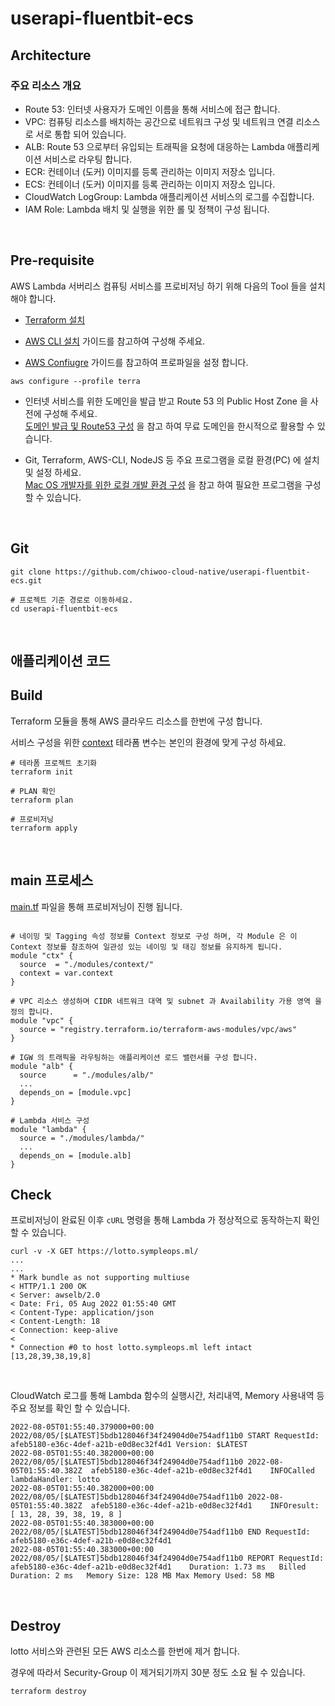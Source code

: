 # userapi-fluentbit-ecs


## Architecture
 
### 주요 리소스 개요
- Route 53: 인터넷 사용자가 도메인 이름을 통해 서비스에 접근 합니다.
- VPC: 컴퓨팅 리소스를 배치하는 공간으로 네트워크 구성 및 네트워크 연결 리소스로 서로 통합 되어 있습니다.
- ALB: Route 53 으로부터 유입되는 트래픽을 요청에 대응하는 Lambda 애플리케이션 서비스로 라우팅 합니다.
- ECR: 컨테이너 (도커) 이미지를 등록 관리하는 이미지 저장소 입니다.
- ECS: 컨테이너 (도커) 이미지를 등록 관리하는 이미지 저장소 입니다.
- CloudWatch LogGroup: Lambda 애플리케이션 서비스의 로그를 수집합니다.
- IAM Role: Lambda 배치 및 실행을 위한 롤 및 정책이 구성 됩니다.

<br>

## Pre-requisite

AWS Lambda 서버리스 컴퓨팅 서비스를 프로비저닝 하기 위해 다음의 Tool 들을 설치 해야 합니다.

- [Terraform 설치](https://learn.hashicorp.com/tutorials/terraform/install-cli)

- [AWS CLI 설치](https://docs.aws.amazon.com/ko_kr/cli/latest/userguide/install-cliv2.html) 가이드를 참고하여 구성해 주세요.

- [AWS Confiugre](https://docs.aws.amazon.com/cli/latest/userguide/cli-configure-quickstart.html) 가이드를 참고하여 프로파일을 설정 합니다.  
```
aws configure --profile terra
```

- 인터넷 서비스를 위한 도메인을 발급 받고 Route 53 의 Public Host Zone 을 사전에 구성해 주세요.  
  [도메인 발급 및 Route53 구성](https://symplesims.github.io/devops/route53/acm/hosting/2022/01/11/aws-route53.html) 을 참고 하여 무료 도메인을 한시적으로 활용할 수 있습니다.

- Git, Terraform, AWS-CLI, NodeJS 등 주요 프로그램을 로컬 환경(PC) 에 설치 및 설정 하세요.  
  [Mac OS 개발자를 위한 로컬 개발 환경 구성](https://symplesims.github.io/development/setup/macos/2021/12/02/setup-development-environment-on-macos.html) 을 참고 하여 필요한 프로그램을 구성할 수 있습니다.

<br>

## Git
```
git clone https://github.com/chiwoo-cloud-native/userapi-fluentbit-ecs.git

# 프로젝트 기준 경로로 이동하세요.
cd userapi-fluentbit-ecs
```

<br>

## 애플리케이션 코드
 

## Build
Terraform 모듈을 통해 AWS 클라우드 리소스를 한번에 구성 합니다.

서비스 구성을 위한 [context](./terraform.tfvars) 테라폼 변수는 본인의 환경에 맞게 구성 하세요.

```
# 테라폼 프로젝트 초기화
terraform init

# PLAN 확인 
terraform plan

# 프로비저닝
terraform apply 
```

<br>


## main 프로세스 

[main.tf](./main.tf) 파일을 통해 프로비저닝이 진행 됩니다. 

```hcl

# 네이밍 및 Tagging 속성 정보를 Context 정보로 구성 하며, 각 Module 은 이 Context 정보를 참조하여 일관성 있는 네이밍 및 태깅 정보를 유지하게 됩니다.  
module "ctx" {
  source  = "./modules/context/"
  context = var.context
}

# VPC 리소스 생성하며 CIDR 네트워크 대역 및 subnet 과 Availability 가용 영역 을 정의 합니다.  
module "vpc" {
  source = "registry.terraform.io/terraform-aws-modules/vpc/aws"
}

# IGW 의 트래픽을 라우팅하는 애플리케이션 로드 밸런서를 구성 합니다. 
module "alb" {
  source      = "./modules/alb/"
  ...
  depends_on = [module.vpc]
}

# Lambda 서비스 구성
module "lambda" {
  source = "./modules/lambda/"
  ...
  depends_on = [module.alb]
}

```


## Check
프로비저닝이 완료된 이후 `cURL` 명령을 통해 Lambda 가 정상적으로 동작하는지 확인 할 수 있습니다.

```
curl -v -X GET https://lotto.sympleops.ml/ 
...
...
* Mark bundle as not supporting multiuse
< HTTP/1.1 200 OK
< Server: awselb/2.0
< Date: Fri, 05 Aug 2022 01:55:40 GMT
< Content-Type: application/json
< Content-Length: 18
< Connection: keep-alive
< 
* Connection #0 to host lotto.sympleops.ml left intact
[13,28,39,38,19,8]  
```

<br>

CloudWatch 로그를 통해 Lambda 함수의 실행시간, 처리내역, Memory 사용내역 등 주요 정보를 확인 할 수 있습니다.
```
2022-08-05T01:55:40.379000+00:00 2022/08/05/[$LATEST]5bdb128046f34f24904d0e754adf11b0 START RequestId: afeb5180-e36c-4def-a21b-e0d8ec32f4d1 Version: $LATEST
2022-08-05T01:55:40.382000+00:00 2022/08/05/[$LATEST]5bdb128046f34f24904d0e754adf11b0 2022-08-05T01:55:40.382Z	afeb5180-e36c-4def-a21b-e0d8ec32f4d1	INFOCalled lambdaHandler: lotto
2022-08-05T01:55:40.382000+00:00 2022/08/05/[$LATEST]5bdb128046f34f24904d0e754adf11b0 2022-08-05T01:55:40.382Z	afeb5180-e36c-4def-a21b-e0d8ec32f4d1	INFOresult: [ 13, 28, 39, 38, 19, 8 ]
2022-08-05T01:55:40.383000+00:00 2022/08/05/[$LATEST]5bdb128046f34f24904d0e754adf11b0 END RequestId: afeb5180-e36c-4def-a21b-e0d8ec32f4d1
2022-08-05T01:55:40.383000+00:00 2022/08/05/[$LATEST]5bdb128046f34f24904d0e754adf11b0 REPORT RequestId: afeb5180-e36c-4def-a21b-e0d8ec32f4d1	Duration: 1.73 ms	Billed Duration: 2 ms	Memory Size: 128 MB	Max Memory Used: 58 MB
```


<br>


## Destroy

lotto 서비스와 관련된 모든 AWS 리소스를 한번에 제거 합니다.

경우에 따라서 Security-Group 이 제거되기까지 30분 정도 소요 될 수 있습니다.

```
terraform destroy
```
